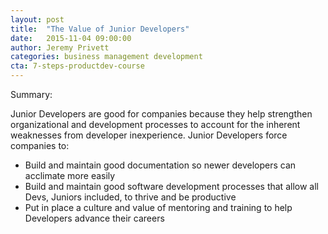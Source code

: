 ```yaml
---
layout: post
title:  "The Value of Junior Developers"
date:   2015-11-04 09:00:00
author: Jeremy Privett
categories: business management development
cta: 7-steps-productdev-course
---
```


Summary:

Junior Developers are good for companies because they help strengthen organizational and development processes to account for the inherent weaknesses from developer inexperience. Junior Developers force companies to:

- Build and maintain good documentation so newer developers can acclimate more easily
- Build and maintain good software development processes that allow all Devs, Juniors included, to thrive and be productive
- Put in place a culture and value of mentoring and training to help Developers advance their careers
